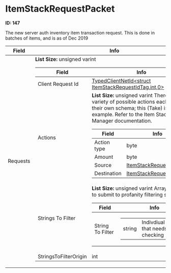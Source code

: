 # ItemStackRequestPacket

**ID: 147**  

The new server auth inventory item transaction request. This is done in batches of items, and is as of Dec 2019

<table><thead><tr><th>Field</th><th>Info</th></tr></thead><tbody>
<tr><td>Requests</td><td><b>List Size:</b> unsigned varint
  <table><thead><tr><th>Field</th><th>Info</th></tr></thead><tbody>
  <tr><td>Client Request Id</td><td><a href="../types/TypedClientNetId_ItemStackRequestIdTag.md">TypedClientNetId&lt;struct ItemStackRequestIdTag,int,0&gt;</a></td></tr>
  <tr><td>Actions</td><td><b>List Size:</b> unsigned varint
    There are a variety of possible actions each with their own schema; this (Take) is just one example. Refer to the Item Stack Net Manager documentation.  
    <table><thead><tr><th>Field</th><th>Info</th></tr></thead><tbody>
    <tr><td>Action type</td><td>byte</td></tr>
    <tr><td>Amount</td><td>byte</td></tr>
    <tr><td>Source</td><td><a href="../types/ItemStackRequestSlotInfo.md">ItemStackRequestSlotInfo</a></td></tr>
    <tr><td>Destination</td><td><a href="../types/ItemStackRequestSlotInfo.md">ItemStackRequestSlotInfo</a></td></tr>
    </tbody></table></td></tr>
  <tr><td>Strings To Filter</td><td><b>List Size:</b> unsigned varint
    Array of strings to submit to profanity filtering service  
    <table><thead><tr><th>Field</th><th>Info</th></tr></thead><tbody>
    <tr><td>String To Filter</td><td><table><tbody><tr><td>string</td><td>Indivdiual string that needs checking</td></tr></tbody></table></td></tr>
    </tbody></table></td></tr>
  <tr><td>StringsToFilterOrigin</td><td>int</td></tr>
  </tbody></table></td></tr>
</tbody></table>